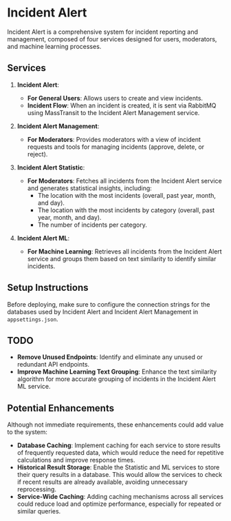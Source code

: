 # Incident Alert

Incident Alert is a comprehensive system for incident reporting and management, composed of four services designed for users, moderators, and machine learning processes.

## Services

1. **Incident Alert**: 
   - **For General Users**: Allows users to create and view incidents.
   - **Incident Flow**: When an incident is created, it is sent via RabbitMQ using MassTransit to the Incident Alert Management service.

2. **Incident Alert Management**:
   - **For Moderators**: Provides moderators with a view of incident requests and tools for managing incidents (approve, delete, or reject).
   
3. **Incident Alert Statistic**:
   - **For Moderators**: Fetches all incidents from the Incident Alert service and generates statistical insights, including:
     - The location with the most incidents (overall, past year, month, and day).
     - The location with the most incidents by category (overall, past year, month, and day).
     - The number of incidents per category.
   
4. **Incident Alert ML**:
   - **For Machine Learning**: Retrieves all incidents from the Incident Alert service and groups them based on text similarity to identify similar incidents.

## Setup Instructions

Before deploying, make sure to configure the connection strings for the databases used by Incident Alert and Incident Alert Management in `appsettings.json`.


## TODO

- **Remove Unused Endpoints**: Identify and eliminate any unused or redundant API endpoints.
- **Improve Machine Learning Text Grouping**: Enhance the text similarity algorithm for more accurate grouping of incidents in the Incident Alert ML service.

## Potential Enhancements

Although not immediate requirements, these enhancements could add value to the system:

- **Database Caching**: Implement caching for each service to store results of frequently requested data, which would reduce the need for repetitive calculations and improve response times.
- **Historical Result Storage**: Enable the Statistic and ML services to store their query results in a database. This would allow the services to check if recent results are already available, avoiding unnecessary reprocessing.
- **Service-Wide Caching**: Adding caching mechanisms across all services could reduce load and optimize performance, especially for repeated or similar queries.
